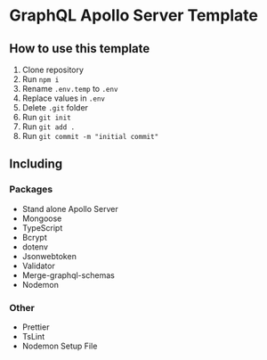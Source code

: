 # GraphQL Apollo Server Template

## How to use this template

1. Clone repository
2. Run `npm i`
3. Rename `.env.temp` to `.env`
4. Replace values in `.env`
5. Delete `.git` folder
6. Run `git init`
7. Run `git add .`
8. Run `git commit -m "initial commit"`

## Including

### Packages

- Stand alone Apollo Server
- Mongoose
- TypeScript
- Bcrypt
- dotenv
- Jsonwebtoken
- Validator
- Merge-graphql-schemas
- Nodemon

### Other

- Prettier
- TsLint
- Nodemon Setup File
